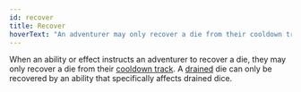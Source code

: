 ```yaml
---
id: recover
title: Recover
hoverText: "An adventurer may only recover a die from their cooldown track. A drained die can only be recovered by an ability that specifically affects drained dice."
---
```


When an ability or effect instructs an adventurer to recover a die, they may only recover a die from their [cooldown track](/docs/all/glossary/cooldown-track). A [drained](/docs/all/glossary/drained) die can only be recovered by an ability that specifically affects drained dice.